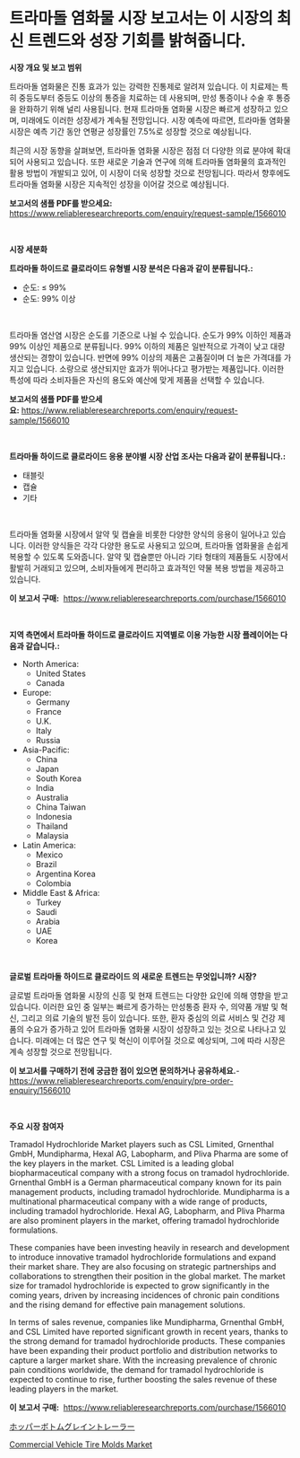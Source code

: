 <p><h1>트라마돌 염화물 시장 보고서는 이 시장의 최신 트렌드와 성장 기회를 밝혀줍니다.</h1></p><p><strong>시장 개요 및 보고 범위</strong></p>
<p><p>트라마돌 염화물은 진통 효과가 있는 강력한 진통제로 알려져 있습니다. 이 치료제는 특히 중등도부터 중등도 이상의 통증을 치료하는 데 사용되며, 만성 통증이나 수술 후 통증을 완화하기 위해 널리 사용됩니다. 현재 트라마돌 염화물 시장은 빠르게 성장하고 있으며, 미래에도 이러한 성장세가 계속될 전망입니다. 시장 예측에 따르면, 트라마돌 염화물 시장은 예측 기간 동안 연평균 성장률인 7.5%로 성장할 것으로 예상됩니다. </p><p>최근의 시장 동향을 살펴보면, 트라마돌 염화물 시장은 점점 더 다양한 의료 분야에 확대되어 사용되고 있습니다. 또한 새로운 기술과 연구에 의해 트라마돌 염화물의 효과적인 활용 방법이 개발되고 있어, 이 시장이 더욱 성장할 것으로 전망됩니다. 따라서 향후에도 트라마돌 염화물 시장은 지속적인 성장을 이어갈 것으로 예상됩니다.</p></p>
<p><strong>보고서의 샘플 PDF를 받으세요:</strong> <a href="https://www.reliableresearchreports.com/enquiry/request-sample/1566010">https://www.reliableresearchreports.com/enquiry/request-sample/1566010</a></p>
<p>&nbsp;</p>
<p><strong>시장 세분화</strong></p>
<p><strong>트라마돌 하이드로 클로라이드 유형별 시장 분석은 다음과 같이 분류됩니다.:</strong></p>
<p><ul><li>순도: ≤ 99%</li><li>순도: 99% 이상</li></ul></p>
<p>&nbsp;</p>
<p><p>트라마돌 염산염 시장은 순도를 기준으로 나뉠 수 있습니다. 순도가 99% 이하인 제품과 99% 이상인 제품으로 분류됩니다. 99% 이하의 제품은 일반적으로 가격이 낮고 대량 생산되는 경향이 있습니다. 반면에 99% 이상의 제품은 고품질이며 더 높은 가격대를 가지고 있습니다. 소량으로 생산되지만 효과가 뛰어나다고 평가받는 제품입니다. 이러한 특성에 따라 소비자들은 자신의 용도와 예산에 맞게 제품을 선택할 수 있습니다.</p></p>
<p><strong>보고서의 샘플 PDF를 받으세요:</strong>&nbsp;<a href="https://www.reliableresearchreports.com/enquiry/request-sample/1566010">https://www.reliableresearchreports.com/enquiry/request-sample/1566010</a></p>
<p>&nbsp;</p>
<p><strong> 트라마돌 하이드로 클로라이드 응용 분야별 시장 산업 조사는 다음과 같이 분류됩니다.:</strong></p>
<p><ul><li>태블릿</li><li>캡슐</li><li>기타</li></ul></p>
<p>&nbsp;</p>
<p><p>트라마돌 염화물 시장에서 알약 및 캡슐을 비롯한 다양한 양식의 응용이 일어나고 있습니다. 이러한 양식들은 각각 다양한 용도로 사용되고 있으며, 트라마돌 염화물을 손쉽게 복용할 수 있도록 도와줍니다. 알약 및 캡슐뿐만 아니라 기타 형태의 제품들도 시장에서 활발히 거래되고 있으며, 소비자들에게 편리하고 효과적인 약물 복용 방법을 제공하고 있습니다.</p></p>
<p><strong>이 보고서 구매:</strong>&nbsp; <a href="https://www.reliableresearchreports.com/purchase/1566010">https://www.reliableresearchreports.com/purchase/1566010</a></p>
<p>&nbsp;</p>
<p><strong>지역 측면에서 트라마돌 하이드로 클로라이드 지역별로 이용 가능한 시장 플레이어는 다음과 같습니다.:</strong></p>
<p><ul>
    <li>
        North America:
        <ul>
            <li>United States</li>
            <li>Canada</li>
        </ul>
    </li>
    <li>
        Europe:
        <ul>
            <li>Germany</li>
            <li>France</li>
            <li>U.K.</li>
            <li>Italy</li>
            <li>Russia</li>
        </ul>
    </li>
    <li>
        Asia-Pacific:
        <ul>
            <li>China</li>
            <li>Japan</li>
            <li>South Korea</li>
            <li>India</li>
            <li>Australia</li>
            <li>China Taiwan</li>
            <li>Indonesia</li>
            <li>Thailand</li>
            <li>Malaysia</li>
        </ul>
    </li>
    <li>
        Latin America:
        <ul>
            <li>Mexico</li>
            <li>Brazil</li>
            <li>Argentina Korea</li>
            <li>Colombia</li>
        </ul>
    </li>
    <li>
        Middle East & Africa:
        <ul>
            <li>Turkey</li>
            <li>Saudi</li>
            <li>Arabia</li>
            <li>UAE</li>
            <li>Korea</li>
        </ul>
    </li>
    </ul></p>
<p>&nbsp;</p>
<p><strong>글로벌 트라마돌 하이드로 클로라이드 의 새로운 트렌드는 무엇입니까? 시장?</strong></p>
<p><p>글로벌 트라마돌 염화물 시장의 신흥 및 현재 트렌드는 다양한 요인에 의해 영향을 받고 있습니다. 이러한 요인 중 일부는 빠르게 증가하는 만성통증 환자 수, 의약품 개발 및 혁신, 그리고 의료 기술의 발전 등이 있습니다. 또한, 환자 중심의 의료 서비스 및 건강 제품의 수요가 증가하고 있어 트라마돌 염화물 시장이 성장하고 있는 것으로 나타나고 있습니다. 미래에는 더 많은 연구 및 혁신이 이루어질 것으로 예상되며, 그에 따라 시장은 계속 성장할 것으로 전망됩니다.</p></p>
<p><strong>이 보고서를 구매하기 전에 궁금한 점이 있으면 문의하거나 공유하세요.</strong>- <a href="https://www.reliableresearchreports.com/enquiry/pre-order-enquiry/1566010">https://www.reliableresearchreports.com/enquiry/pre-order-enquiry/1566010</a></p>
<p>&nbsp;</p>
<p><strong>주요 시장 참여자</strong></p>
<p><p>Tramadol Hydrochloride Market players such as CSL Limited, Grnenthal GmbH, Mundipharma, Hexal AG, Labopharm, and Pliva Pharma are some of the key players in the market. CSL Limited is a leading global biopharmaceutical company with a strong focus on tramadol hydrochloride. Grnenthal GmbH is a German pharmaceutical company known for its pain management products, including tramadol hydrochloride. Mundipharma is a multinational pharmaceutical company with a wide range of products, including tramadol hydrochloride. Hexal AG, Labopharm, and Pliva Pharma are also prominent players in the market, offering tramadol hydrochloride formulations.</p><p>These companies have been investing heavily in research and development to introduce innovative tramadol hydrochloride formulations and expand their market share. They are also focusing on strategic partnerships and collaborations to strengthen their position in the global market. The market size for tramadol hydrochloride is expected to grow significantly in the coming years, driven by increasing incidences of chronic pain conditions and the rising demand for effective pain management solutions.</p><p>In terms of sales revenue, companies like Mundipharma, Grnenthal GmbH, and CSL Limited have reported significant growth in recent years, thanks to the strong demand for tramadol hydrochloride products. These companies have been expanding their product portfolio and distribution networks to capture a larger market share. With the increasing prevalence of chronic pain conditions worldwide, the demand for tramadol hydrochloride is expected to continue to rise, further boosting the sales revenue of these leading players in the market.</p></p>
<p><strong>이 보고서 구매:</strong>&nbsp;&nbsp;<a href="https://www.reliableresearchreports.com/purchase/1566010">https://www.reliableresearchreports.com/purchase/1566010</a></p>
<p><p><a href="https://github.com/zoetazuur/Market-Research-Report-List-1/blob/main/93613646343.md">ホッパーボトムグレイントレーラー</a></p><p><a href="https://woozy-pyroraptor-a1f.notion.site/Commercial-Vehicle-Tire-Molds-Market-Size-and-Growth-Market-Segmentation-Regional-and-Country-Brea-37cb9073e49345328a281da8417bef65">Commercial Vehicle Tire Molds Market</a></p></p>
